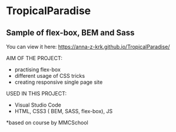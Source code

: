 # TropicalParadise

##  Sample of flex-box, BEM and Sass  
 
You can view it here: https://anna-z-krk.github.io/TropicalParadise/

AIM OF THE PROJECT:
- practising flex-box
- different usage of CSS tricks
- creating responsive single page site

USED IN THIS PROJECT:
- Visual Studio Code
- HTML, CSS3 ( BEM, SASS, flex-box), JS

*based on course by MMCSchool 
